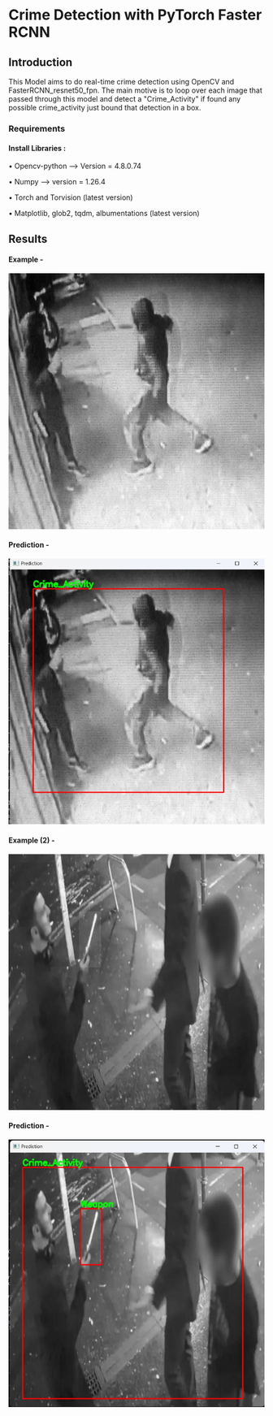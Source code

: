 # Crime Detection with PyTorch Faster RCNN

## Introduction

This Model aims to do real-time crime detection using OpenCV and FasterRCNN_resnet50_fpn. The main motive is to loop over each image that passed through this model and detect a "Crime_Activity" if found any possible crime_activity just bound that detection in a box. 

### Requirements
#### Install Libraries :

• Opencv-python --> Version = 4.8.0.74

• Numpy --> version = 1.26.4

• Torch and Torvision (latest version)

• Matplotlib, glob2, tqdm, albumentations (latest version)

## Results

#### Example -
<img src="images/crime3_jpg.rf.f7c0d28240599a6871204a66f123f065.jpg" >

#### Prediction -
<img src="images/Screenshot 2024-09-10 224128.jpg" >

#### Example (2) -
<img src="images/sharpw_3_jpg.rf.b7207b91aa26c1225c2893bbd461f64f.jpg" >

#### Prediction -
<img src="images/Screenshot 2024-09-10 224220.jpg" >



